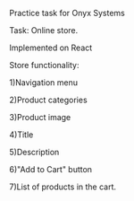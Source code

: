 Practice task for Onyx Systems

Task: Online store.

Implemented on React

Store functionality:

1)Navigation menu

2)Product categories

3)Product image

4)Title

5)Description

6)"Add to Cart" button

7)List of products in the cart.

